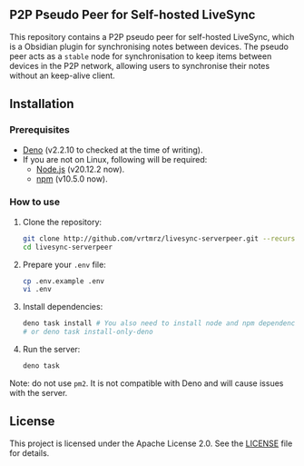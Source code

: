 ## P2P Pseudo Peer for Self-hosted LiveSync

This repository contains a P2P pseudo peer for self-hosted LiveSync, which is a Obsidian plugin for synchronising notes between devices. The pseudo peer acts as a `stable` node for synchronisation to keep items between devices in the P2P network, allowing users to synchronise their notes without an keep-alive client.

## Installation

### Prerequisites

- [Deno](https://deno.land/) (v2.2.10 to checked at the time of writing).
- If you are not on Linux, following will be required:
  - [Node.js](https://nodejs.org/) (v20.12.2 now).
  - [npm](https://www.npmjs.com/) (v10.5.0 now).

### How to use

1. Clone the repository:
   ```bash
   git clone http://github.com/vrtmrz/livesync-serverpeer.git --recursive
   cd livesync-serverpeer
   ```
2. Prepare your `.env` file:
   ```bash
   cp .env.example .env
   vi .env
   ```
3. Install dependencies:
   ```bash
   deno task install # You also need to install node and npm dependencies
   # or deno task install-only-deno
   ```
4. Run the server:
   ```bash
   deno task
   ```

Note: do not use `pm2`. It is not compatible with Deno and will cause issues with the server.

## License

This project is licensed under the Apache License 2.0. See the [LICENSE](LICENSE) file for details.
